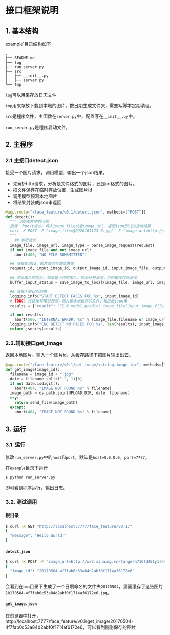 # 接口框架说明

## 1. 基本结构

example`目录结构如下

```
.
├── README.md
├── log
├── run_server.py
├── src
│   ├── __init__.py
│   ├── server.py
└── tmp
```

`log`可以用来存放日志文件

`tmp`用来存放下载到本地的图片，按日期生成文件夹，需要写脚本定期清理。

`src`是程序文件，主函数在`server.py`中，配置写在`__init__.py`中。

`run_server.py`是程序启动文件。

## 2. 主程序

### 2.1.主接口detect.json

接受一个图片请求，调用模型，输出一个json结果。

- 先解析http请求，分析是文件格式的图片，还是url格式的图片。
- 把文件保存在临时存放位置，生成图片id
- 调用模型预测本地图片
- 将结果封装成json串返回

```python
@app.route("/face_feature/v0.1/detect.json", methods=["POST"])
def detect():
  """ 识别图片中的人脸 
  接受一个post请求，传入image_file或者image_url, 返回json形式的查询结果 
  curl -X POST -F "image_file=@QQ20161123-0.jpg" -F "image_url=http://wx2.sinaimg.cn/large/a716fd45ly1fe1enwnazzj21kw1637wh.jpg" "http://localhost:5000/face_feature/v0.1/detect.json"
  """
    ## 解析请求
  image_file, image_url, image_type = parse_image_request(request)
  if not image_file and not image_url:
    abort(400, "NO FILE SUMBMITTED")

  ## 获取查询id，图片临时存放位置等
  request_id, input_image_id, output_image_id, input_image_file, output_image_file = genereate_image_id_path()

  ## 原始图片的地址，如果是上传的图片，则地址是本地，否则是保存到本地
  buffer_input_status = save_image_to_local(image_file, image_url, image_type, input_image_file)

  ## 获取人脸识别结果
  logging.info("START DETECT FACES FOR %s", input_image_id)
  # TODO: 在这里写模型预测，输入是本地缓存的文件，输出是json串
  results = {"result": ""} # model.predict_image_file(input_image_file) 

  if not results:
    abort(500, "INTERNAL ERROR: %s" % (image_file.filename or image_url))
  logging.info("END DETECT %d FACES FOR %s", len(results), input_image_id)
  return jsonify(results)
```

### 2.2.辅助接口get_image

返回本地图片。输入一个图片id，从缓存路径下把图片输出出去。

```python
@app.route("/face_feature/v0.1/get_image/<string:image_id>", methods=["GET"])
def get_image(image_id):    
  filename = image_id + ".jpg"
  date = filename.split("-", 1)[0]
  if not date.isdigit():
    abort(404, "IMAGE NOT FOUND %s" % filename)
  image_path = os.path.join(UPLOAD_DIR, date, filename)
  try:
    return send_file(image_path)
  except:
    abort(404, "IMAGE NOT FOUND %s" % filename)
```

## 3. 运行

### 3.1. 运行

修改`run_server.py`中的`host`和`port`，默认是`host=0.0.0.0, port=7777`。

在`example`目录下运行

```bash
$ python run_server.py
```

即可看到程序运行，输出日志。

### 3.2. 测试调用

#### 根目录

```bash
$ curl -X GET "http://localhost:7777/face_feature/v0.1/"
{
  "message": "Hello World!"
}
```

#### `detect.json`

```bash
$ curl -X POST -F "image_url=http://wx2.sinaimg.cn/large/a716fd45ly1fe1enwnazzj21kw1637wh.jpg" "http://localhost:7777/face_feature/v0.1/detect.json"
{
  "image_id": "20170504-4f7fab0c53a84d2abf0f1714af6172e6"
}
```

会看到在`tmp`目录下生成了一个日期命名的文件夹`20170504`，里面缓存了这张图片`20170504-4f7fab0c53a84d2abf0f1714af6172e6.jpg`。

#### `get_image.json`

在浏览器中打开，http://localhost:7777/face_feature/v0.1/get_image/20170504-4f7fab0c53a84d2abf0f1714af6172e6，可以看到刚刚保存的图片

